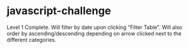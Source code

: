 # javascript-challenge

Level 1 Complete. Will filter by date upon clicking "Filter Table". Will also order by ascending/descending depending on arrow clicked next to the different categories.
